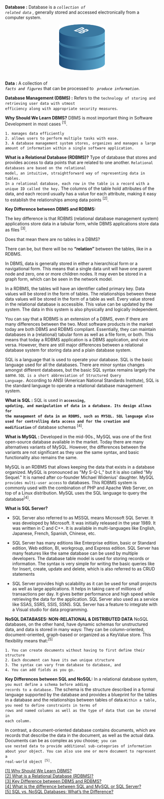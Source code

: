 **Database :** Database is a <code>*collection of related data*</code> , generally stored and accessed electronically from a computer system.</br>

<div style="text-align: center"><img src="database.png" width="150" height=150"/></div></br>


**Data :** A collection of <code style="color:black"> *facts and figures*</code> that can be processed to <code style="color:black"> *produce information*</code>.

**Database Management (DBMS) :** Refers to the <code>technology of storing and retrieving user data with utmost efficiency along with appropriate security measures</code>.

**Why Should We Learn DBMS?** DBMS is most important thing in Software Development in most cases <sup>[1]</sup>.

    1. manages data efficiently
    2. allows users to perform multiple tasks with ease.
    3. A database management system stores, organizes and manages a large amount of information within a single software application.

**What is a Relational Database (RDBMS)?**
Type of database that stores and provides access to data points that are related to one another. <code>Relational databases are based on the relational model, an intuitive, straightforward way of representing data in tables. In a relational database, each row in the table is a record with a unique ID called the key.</code> The columns of the table hold attributes of the data, and each record usually has a value for each attribute, making it easy to establish the relationships among data points <sup>[2]</sup>.

**Key Difference between DBMS and RDBMS:**

The key difference is that RDBMS (relational database management system) applications store data in a tabular form, while DBMS applications store data as files <sup>[3]</sup>.

Does that mean there are no tables in a DBMS?

There can be, but there will be no <b>“relation”</b> between the tables, like in a RDBMS.

In DBMS, data is generally stored in either a hierarchical form or a navigational form. This means that a single data unit will have one parent node and zero, one or more children nodes. It may even be stored in a graph form, which can be seen in the network model.

In a RDBMS, the tables will have an identifier called primary key. Data values will be stored in the form of tables. The relationships between these data values will be stored in the form of a table as well. Every value stored in the relational database is accessible. This value can be updated by the system. The data in this system is also physically and logically independent.

You can say that a RDBMS is an extension of a DBMS, even if there are many differences between the two. Most software products in the market today are both DBMS and RDBMS compliant. Essentially, they can maintain databases in a (relational) tabular form as well as a file form, or both. This means that today a RDBMS application is a DBMS application, and vice versa. However, there are still major differences between a relational database system for storing data and a plain database system.

SQL is a language that is used to operate your database. SQL is the basic language used for all the databases. There are minor syntax changes amongst different databases, but the basic SQL syntax remains largely the same. <code>SQL is a short abbreviation of Structured Query Language.</code> According to ANSI (American National Standards Institute), SQL is the standard language to operate a relational database management system.

**What is SQL :**
SQL is used in <code><b>accessing, updating, and manipulation of data in a database. Its design allows for the management of data in an RDBMS, such as MYSQL. SQL language also used for controlling data access and for the creation and modification</b></code> of database schemas <sup>[4]</sup>.


**What is MySQL :**
Developed in the mid-90s., MySQL was one of the first open-source database available in the market. Today there are many alternatives variants of MySQL. However, the differences between the variants are not significant as they use the same syntax, and basic functionality also remains the same.

MySQL is an RDBMS that allows keeping the data that exists in a database organized. MySQL is pronounced as "My S-Q-L," but it is also called "My Sequel." It is named after co-founder Michael Widenius' daughter. MySQL <code>provides multi-user access</code> to databases. This RDBMS system is commonly used with the combination of PHP and Apache Web Server, on top of a Linux distribution. MySQL uses the SQL language to query the database<sup>[4]</sup>.

**What is SQL Server?**
* SQL Server also referred to as MSSQL means Microsoft SQL Server. It was developed by Microsoft. It was initially released in the year 1989. It was written in C and C++. It is available in multi-languages like English, Japanese, French, Spanish, Chinese, etc.

* SQL Server has many editions like Enterprise edition, basic or Standard edition, Web edition, BI, workgroup, and Express edition. SQL Server has many features like the same database can be used by multiple developers. The database table model is used for storing records or information. The syntax is very simple for writing the basic queries like for Insert, create, update and delete, which is also referred to as CRUD statements
* SQL Server provides high scalability as it can be used for small projects as well as large applications. It helps in taking care of millions of transactions per day. It gives better performance and high speed while retrieving the data for the application. SQL Server also used as a service like SSAS, SSRS, SSIS, SSNS. SQL Server has a feature to integrate with a Visual studio for data programming.

**NoSQL DATABASES: NON-RELATIONAL & DISTRIBUTED DATA**
NoSQL databases, on the other hand, have dynamic schemas for unstructured data, and data is stored in many ways: They can be column-oriented, document-oriented, graph-based or organized as a KeyValue store. This flexibility means that:<sup>[5]</sup>

    1. You can create documents without having to first define their structure
    2. Each document can have its own unique structure
    3. The syntax can vary from database to database, and
    4. You can add fields as you go.

**Key Differences between SQL and NoSQL:**
In a relational database system, <code>you must define a schema before adding records to a database.</code> The schema is the structure described in a formal language supported by the database and provides a blueprint for the tables in a database and the relationships between tables of data.<code>Within a table, you need to define constraints in terms of rows and named columns as well as the type of data that can be stored in each column.</code>

In contrast, a document-oriented database contains documents, which are records that describe the data in the document, as well as the actual data. Documents can be as complex as you choose;<code> you can use nested data to provide additional sub-categories of information about your object. You can also use one or more document to represent a real-world object <sup>[5]</sup>.</code>

[[1] Why Should We Learn DBMS?](https://www.quora.com/Why-should-I-study-DBMS)<br>
[[2] What is a Relational Database (RDBMS)?](https://www.oracle.com/database/what-is-a-relational-database/)<br>
[[3] Key Difference between DBMS and RDBMS?](https://stackoverflow.com/questions/18419137/what-is-the-difference-between-dbms-and-rdbms)<br>
[[4] What is the difference between SQL and MySQL or SQL Server?](https://www.quora.com/What-is-the-difference-between-SQL-and-MySQL-or-SQL-Server)<br>
[[5] SQL vs. NoSQL Databases: What’s the Difference?](https://medium.com/@itIsMadhavan/sql-vs-nosql-databases-whats-the-difference-a05492b48d99)<br>

